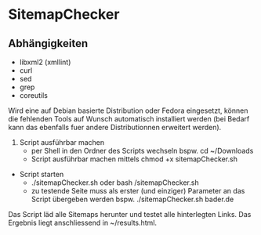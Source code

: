 # SitemapChecker

## Abhängigkeiten
- libxml2 (xmllint)
- curl
- sed
- grep
- coreutils

Wird eine auf Debian basierte Distribution oder Fedora eingesetzt, können die fehlenden Tools auf Wunsch automatisch installiert werden (bei Bedarf kann das ebenfalls fuer andere Distributionnen erweitert werden).

1. Script ausführbar machen
    - per Shell in den Ordner des Scripts wechseln bspw. cd ~/Downloads
    - Script ausführbar machen mittels chmod +x sitemapChecker.sh

- Script starten
    - ./sitemapChecker.sh oder bash /sitemapChecker.sh
    - zu testende Seite muss als erster (und einziger) Parameter an das Script übergeben werden bspw. ./sitemapChecker.sh bader.de


Das Script läd alle Sitemaps herunter und testet alle hinterlegten Links. Das Ergebnis liegt anschliessend in ~/results.html.
